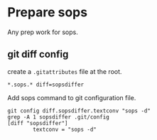 # Prepare sops

Any prep work for sops.

## git diff config

create a `.gitattributes` file at the root.

    *.sops.* diff=sopsdiffer

Add sops command to git configuration file.

    git config diff.sopsdiffer.textconv "sops -d"
    grep -A 1 sopsdiffer .git/config
    [diff "sopsdiffer"]
            textconv = "sops -d"